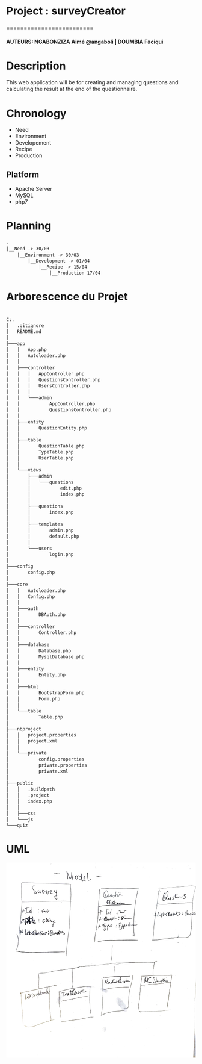 # Project : surveyCreator
=========================

#### AUTEURS: NGABONZIZA Aimé @angaboli | DOUMBIA Faciqui

Description
===========
This web application will be for creating and managing questions and calculating the result at the end of the questionnaire.

Chronology
==========

* Need
* Environment
* Developement
* Recipe
* Production

Platform
--------
* Apache Server
* MySQL
* php7

Planning
========
```
.
|__Need -> 30/03
    |__Environment -> 30/03
        |__Development -> 01/04
            |__Recipe -> 15/04
                |__Production 17/04

```

Arborescence du Projet
======================
```

C:.
│   .gitignore
│   README.md
│
├───app
│   │   App.php
│   │   Autoloader.php
│   │
│   ├───controller
│   │   │   AppController.php
│   │   │   QuestionsController.php
│   │   │   UsersController.php
│   │   │
│   │   └───admin
│   │           AppController.php
│   │           QuestionsController.php
│   │
│   ├───entity
│   │       QuestionEntity.php
│   │
│   ├───table
│   │       QuestionTable.php
│   │       TypeTable.php
│   │       UserTable.php
│   │
│   └───views
│       ├───admin
│       │   └───questions
│       │           edit.php
│       │           index.php
│       │
│       ├───questions
│       │       index.php
│       │
│       ├───templates
│       │       admin.php
│       │       default.php
│       │
│       └───users
│               login.php
│
├───config
│       config.php
│
├───core
│   │   Autoloader.php
│   │   Config.php
│   │
│   ├───auth
│   │       DBAuth.php
│   │
│   ├───controller
│   │       Controller.php
│   │
│   ├───database
│   │       Database.php
│   │       MysqlDatabase.php
│   │
│   ├───entity
│   │       Entity.php
│   │
│   ├───html
│   │       BootstrapForm.php
│   │       Form.php
│   │
│   └───table
│           Table.php
│
├───nbproject
│   │   project.properties
│   │   project.xml
│   │
│   └───private
│           config.properties
│           private.properties
│           private.xml
│
├───public
│   │   .buildpath
│   │   .project
│   │   index.php
│   │
│   ├───css
│   └───js
└───quiz

```
UML
===
![](model.png)